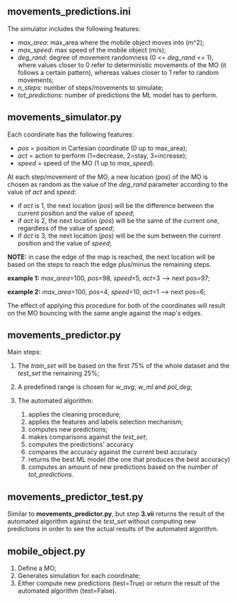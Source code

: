 ## movements_predictions.ini
The simulator includes the following features:
- *max_area*: max_area where the mobile object moves into (m^2);
- *max_speed*: max speed of the mobile object (m/s);
- *deg_rand*: degree of movement randomness (0 <= *deg_rand* <= 1), where values closer to 0 refer to deterministic movements of the MO (it follows a certain pattern), whereas values closer to 1 refer to random movements;
- *n_steps*: number of steps/movements to simulate;
- *tot_predictions*: number of predictions the ML model has to perform.

## movements_simulator.py
Each coordinate has the following features:
- *pos* = position in Cartesian coordinate (0 up to max_area);
- *act* = action to perform (1=decrease, 2=stay, 3=increase);
- *speed* = speed of the MO (1 up to *max_speed*).

At each step/movement of the MO, a new location (*pos*) of the MO is chosen as random as the value of the *deg_rand* parameter according to the value of *act* and *speed*:
- if *act* is 1, the next location (*pos*) will be the difference between the current position and the value of *speed*;
- if *act* is 2, the next location (*pos*) will be the same of the current one, regardless of the value of *speed*;
- if *act* is 3, the next location (*pos*) will be the sum between the current position and the value of *speed*;

**NOTE:** in case the edge of the map is reached, the next location will be based on the steps to reach the edge plus/minus the remaining steps.

**example 1:** *max_area*=100, *pos*=98, *speed*=5, *act*=3 --> next pos=97;

**example 2:** *max_area*=100, *pos*=4, *speed*=10, *act*=1 --> next pos=6;

The effect of applying this procedure for both of the coordinates will result on the MO bouncing with the same angle against the map's edges.

## movements_predictor.py
Main steps:
1. The *train_set* will be based on the first 75% of the whole dataset and the *test_set* the remaining 25%;
2. A predefined range is chosen for *w_avg*, *w_ml* and *pol_deg*;
3. The automated algorithm:

	1. applies the cleaning procedure;
	2. applies the features and labels selection mechanism;
	3. computes new predictions;
	4. makes comparisons against the *test_set*;
	5. computes the predictions' accuracy
	6. compares the accuracy against the current best accuracy
	7. returns the best ML model (the one that produces the best accuracy)
	8. computes an amount of new predictions based on the number of *tot_predictions*.

## movements_predictor_test.py
Similar to **movements_predictor.py**, but step **3.vii** returns the result of the automated algorithm against the *test_set* without computing new predictions in order to see the actual results of the automated algorithm.

## mobile_object.py
1. Define a MO;
2. Generates simulation for each coordinate;
3. Either compute new predictions (test=True) or return the result of the automated algorithm (test=False).
